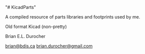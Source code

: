 "# KicadParts" 

A compiled resource of parts libraries and footprints used by me.

Old format Kicad (non-pretty)

Brian E.L. Durocher

brian@bdis.ca
brian.durocher@gmail.com

